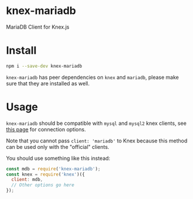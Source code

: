 # knex-mariadb

MariaDB Client for Knex.js

# Install

```bash
npm i --save-dev knex-mariadb
```

`knex-mariadb` has peer dependencies on `knex` and `mariadb`, please make sure that they are installed as well.

# Usage

`knex-mariadb` should be compatible with `mysql` and `mysql2` knex clients, see [this page](https://knexjs.org/#Installation-client) for connection options.

Note that you cannot pass `client: 'mariadb'` to Knex because this method can be used only with the "official" clients.

You should use something like this instead:

```js
const mdb = require('knex-mariadb');
const knex = require('knex')({
  client: mdb,
  // Other options go here
});
```
